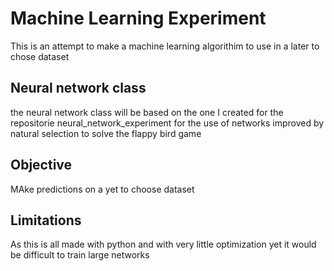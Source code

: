 # Machine Learning Experiment
This is an attempt to make a machine learning algorithim to use in a later to chose dataset
## Neural network class
the neural network class will be based on the one I created for the repositorie neural_network_experiment for the use of networks improved by natural selection to solve the flappy bird game
## Objective
MAke predictions on a yet to choose dataset
## Limitations
As this is all made with python and with very little optimization yet it would be difficult to train large networks
